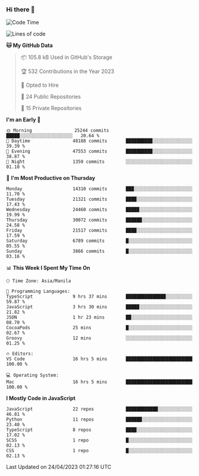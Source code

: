 ### Hi there 👋

<!--START_SECTION:waka-->
![Code Time](http://img.shields.io/badge/Code%20Time-212%20hrs%2051%20mins-blue)

![Lines of code](https://img.shields.io/badge/From%20Hello%20World%20I%27ve%20Written-56.6%20million%20lines%20of%20code-blue)

**🐱 My GitHub Data** 

> 📦 105.8 kB Used in GitHub's Storage 
 > 
> 🏆 532 Contributions in the Year 2023
 > 
> 💼 Opted to Hire
 > 
> 📜 24 Public Repositories 
 > 
> 🔑 15 Private Repositories 
 > 
**I'm an Early 🐤** 

```text
🌞 Morning                25244 commits       █████░░░░░░░░░░░░░░░░░░░░   20.64 % 
🌆 Daytime                48188 commits       ██████████░░░░░░░░░░░░░░░   39.39 % 
🌃 Evening                47553 commits       ██████████░░░░░░░░░░░░░░░   38.87 % 
🌙 Night                  1350 commits        ░░░░░░░░░░░░░░░░░░░░░░░░░   01.10 % 
```
📅 **I'm Most Productive on Thursday** 

```text
Monday                   14310 commits       ███░░░░░░░░░░░░░░░░░░░░░░   11.70 % 
Tuesday                  21321 commits       ████░░░░░░░░░░░░░░░░░░░░░   17.43 % 
Wednesday                24460 commits       █████░░░░░░░░░░░░░░░░░░░░   19.99 % 
Thursday                 30072 commits       ██████░░░░░░░░░░░░░░░░░░░   24.58 % 
Friday                   21517 commits       ████░░░░░░░░░░░░░░░░░░░░░   17.59 % 
Saturday                 6789 commits        █░░░░░░░░░░░░░░░░░░░░░░░░   05.55 % 
Sunday                   3866 commits        █░░░░░░░░░░░░░░░░░░░░░░░░   03.16 % 
```


📊 **This Week I Spent My Time On** 

```text
🕑︎ Time Zone: Asia/Manila

💬 Programming Languages: 
TypeScript               9 hrs 37 mins       ███████████████░░░░░░░░░░   59.87 % 
JavaScript               3 hrs 30 mins       █████░░░░░░░░░░░░░░░░░░░░   21.82 % 
JSON                     1 hr 23 mins        ██░░░░░░░░░░░░░░░░░░░░░░░   08.70 % 
CocoaPods                25 mins             █░░░░░░░░░░░░░░░░░░░░░░░░   02.67 % 
Groovy                   12 mins             ░░░░░░░░░░░░░░░░░░░░░░░░░   01.25 % 

🔥 Editors: 
VS Code                  16 hrs 5 mins       █████████████████████████   100.00 % 

💻 Operating System: 
Mac                      16 hrs 5 mins       █████████████████████████   100.00 % 
```

**I Mostly Code in JavaScript** 

```text
JavaScript               22 repos            ████████████░░░░░░░░░░░░░   46.81 % 
Python                   11 repos            ██████░░░░░░░░░░░░░░░░░░░   23.40 % 
TypeScript               8 repos             ████░░░░░░░░░░░░░░░░░░░░░   17.02 % 
SCSS                     1 repo              █░░░░░░░░░░░░░░░░░░░░░░░░   02.13 % 
CSS                      1 repo              █░░░░░░░░░░░░░░░░░░░░░░░░   02.13 % 
```




 Last Updated on 24/04/2023 01:27:16 UTC
<!--END_SECTION:waka-->
